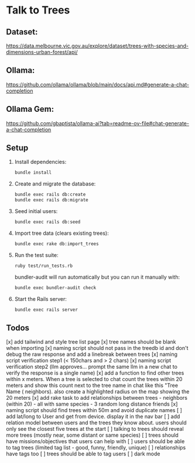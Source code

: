 # Talk to Trees

## Dataset:
https://data.melbourne.vic.gov.au/explore/dataset/trees-with-species-and-dimensions-urban-forest/api/


## Ollama:
https://github.com/ollama/ollama/blob/main/docs/api.md#generate-a-chat-completion


## Ollama Gem:
https://github.com/gbaptista/ollama-ai?tab=readme-ov-file#chat-generate-a-chat-completion

## Setup
1. Install dependencies:
   ```bash
   bundle install
   ```
2. Create and migrate the database:
   ```bash
   bundle exec rails db:create
   bundle exec rails db:migrate
   ```
3. Seed initial users:
   ```bash
   bundle exec rails db:seed
   ```
4. Import tree data (clears existing trees):
   ```bash
   bundle exec rake db:import_trees
   ```
5. Run the test suite:
   ```bash
   ruby test/run_tests.rb
   ```
   bundler-audit will run automatically but you can run it manually with:
   ```bash
   bundle exec bundler-audit check
   ```
6. Start the Rails server:
   ```bash
   bundle exec rails server
   ```
## Todos
[x] add tailwind and style tree list page
[x] tree names should be blank when importing
[x] naming script should not pass in the treedb id and don't debug the raw response and add a linebreak between trees
[x] naming script verification step1 (< 150chars and > 2 chars)
[x] naming script verification step2 (llm approves... prompt the same llm in a new chat to verify the response is a single name)
[x] add a function to find other trees within x meters. When a tree is selected to chat count the trees within 20 meters and show this count next to the tree name in chat like this "Tree Name (<count> neighbors). also create a highlighted radius on the map showing the 20 meters
[x] add rake task to add relationships between trees - neighbors (within 20) - all with same species - 3 random long distance friends
[x] naming script should find trees within 50m and avoid duplicate names
[ ] add lat/long to User and get from device. display it in the nav bar
[ ] add relation model between users and the trees they know about. users should only see the closest five trees at the start
[ ] talking to trees should reveal more trees (mostly near, some distant or same species)
[ ] trees should have missions/objectives that users can help with
[ ] users should be able to tag trees (limited tag list - good, funny, friendly, unique)
[ ] relationships have tags too
[ ] trees should be able to tag users
[ ] dark mode